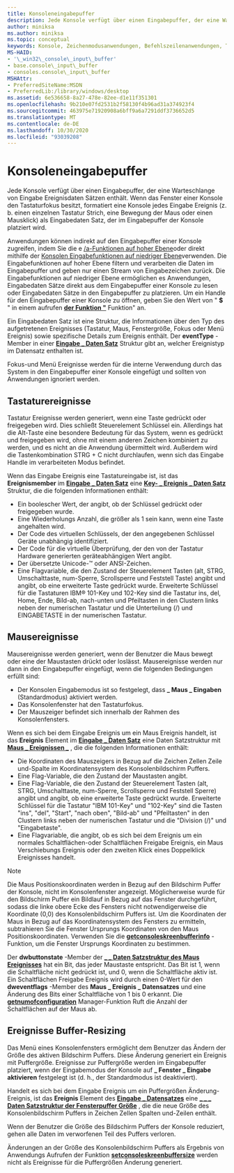 ```yaml
---
title: Konsoleneingabepuffer
description: Jede Konsole verfügt über einen Eingabepuffer, der eine Warteschlange von Eingabe Ereignisdaten Sätzen enthält.
author: miniksa
ms.author: miniksa
ms.topic: conceptual
keywords: Konsole, Zeichenmodusanwendungen, Befehlszeilenanwendungen, Terminalanwendungen, Konsolen-API
MS-HAID:
- '\_win32\_console\_input\_buffer'
- base.console\_input\_buffer
- consoles.console\_input\_buffer
MSHAttr:
- PreferredSiteName:MSDN
- PreferredLib:/library/windows/desktop
ms.assetid: 6e536658-8a27-478e-82ee-d1e11f351301
ms.openlocfilehash: 9b210e07fd2531b2f58130f4b96ad31a374923f4
ms.sourcegitcommit: 463975e71920908a6bff9a6a7291ddf3736652d5
ms.translationtype: MT
ms.contentlocale: de-DE
ms.lasthandoff: 10/30/2020
ms.locfileid: "93039208"
---
```

# <a name="console-input-buffer"></a>Konsoleneingabepuffer

Jede Konsole verfügt über einen Eingabepuffer, der eine Warteschlange von Eingabe Ereignisdaten Sätzen enthält. Wenn das Fenster einer Konsole den Tastaturfokus besitzt, formatiert eine Konsole jedes Eingabe Ereignis (z. b. einen einzelnen Tastatur Strich, eine Bewegung der Maus oder einen Mausklick) als Eingabedaten Satz, der im Eingabepuffer der Konsole platziert wird.

Anwendungen können indirekt auf den Eingabepuffer einer Konsole zugreifen, indem Sie die e [/a-Funktionen auf hoher Ebene](high-level-console-input-and-output-functions.md)oder direkt mithilfe der [Konsolen Eingabefunktionen auf niedriger Ebene](low-level-console-input-functions.md)verwenden. Die Eingabefunktionen auf hoher Ebene filtern und verarbeiten die Daten im Eingabepuffer und geben nur einen Stream von Eingabezeichen zurück. Die Eingabefunktionen auf niedriger Ebene ermöglichen es Anwendungen, Eingabedaten Sätze direkt aus dem Eingabepuffer einer Konsole zu lesen oder Eingabedaten Sätze in den Eingabepuffer zu platzieren. Um ein Handle für den Eingabepuffer einer Konsole zu öffnen, geben Sie den Wert von " **$** " in einem aufrufen [**der Funktion "**](https://msdn.microsoft.com/library/windows/desktop/aa363858) Funktion" an.

Ein Eingabedaten Satz ist eine Struktur, die Informationen über den Typ des aufgetretenen Ereignisses (Tastatur, Maus, Fenstergröße, Fokus oder Menü Ereignis) sowie spezifische Details zum Ereignis enthält. Der **eventType** -Member in einer [**Eingabe \_ Daten Satz**](input-record-str.md) Struktur gibt an, welcher Ereignistyp im Datensatz enthalten ist.

Fokus-und Menü Ereignisse werden für die interne Verwendung durch das System in den Eingabepuffer einer Konsole eingefügt und sollten von Anwendungen ignoriert werden.

## <a name="keyboard-events"></a>Tastaturereignisse

Tastatur Ereignisse werden generiert, wenn eine Taste gedrückt oder freigegeben wird. Dies schließt Steuerelement Schlüssel ein. Allerdings hat die Alt-Taste eine besondere Bedeutung für das System, wenn es gedrückt und freigegeben wird, ohne mit einem anderen Zeichen kombiniert zu werden, und es nicht an die Anwendung übermittelt wird. Außerdem wird die Tastenkombination STRG + C nicht durchlaufen, wenn sich das Eingabe Handle im verarbeiteten Modus befindet.

Wenn das Eingabe Ereignis eine Tastatureingabe ist, ist das **Ereignismember** im [**Eingabe \_ Daten Satz**](input-record-str.md) eine [**Key- \_ Ereignis \_ Daten Satz**](key-event-record-str.md) Struktur, die die folgenden Informationen enthält:

- Ein boolescher Wert, der angibt, ob der Schlüssel gedrückt oder freigegeben wurde.
- Eine Wiederholungs Anzahl, die größer als 1 sein kann, wenn eine Taste angehalten wird.
- Der Code des virtuellen Schlüssels, der den angegebenen Schlüssel Geräte unabhängig identifiziert.
- Der Code für die virtuelle Überprüfung, der den von der Tastatur Hardware generierten geräteabhängigen Wert angibt.
- Der übersetzte Unicode-™ oder ANSI-Zeichen.
- Eine Flagvariable, die den Zustand der Steuerelement Tasten (alt, STRG, Umschalttaste, num-Sperre, Scrollsperre und Feststell Taste) angibt und angibt, ob eine erweiterte Taste gedrückt wurde. Erweiterte Schlüssel für die Tastaturen IBM® 101-Key und 102-Key sind die Tastatur ins, del, Home, Ende, Bild-ab, nach-unten und Pfeiltasten in den Clustern links neben der numerischen Tastatur und die Unterteilung (/) und EINGABETASTE in der numerischen Tastatur.

## <a name="mouse-events"></a>Mausereignisse

Mausereignisse werden generiert, wenn der Benutzer die Maus bewegt oder eine der Maustasten drückt oder loslässt. Mausereignisse werden nur dann in den Eingabepuffer eingefügt, wenn die folgenden Bedingungen erfüllt sind:

- Der Konsolen Eingabemodus ist so festgelegt, dass **\_ Maus \_ Eingaben** (Standardmodus) aktiviert werden.
- Das Konsolenfenster hat den Tastaturfokus.
- Der Mauszeiger befindet sich innerhalb der Rahmen des Konsolenfensters.

Wenn es sich bei dem Eingabe Ereignis um ein Maus Ereignis handelt, ist das **Ereignis** Element im [**Eingabe \_ Daten Satz**](input-record-str.md) eine Daten Satzstruktur mit [**Maus \_ Ereignissen \_**](mouse-event-record-str.md) , die die folgenden Informationen enthält:

- Die Koordinaten des Mauszeigers in Bezug auf die Zeichen Zellen Zeile und-Spalte im Koordinatensystem des Konsolenbildschirm Puffers.
- Eine Flag-Variable, die den Zustand der Maustasten angibt.
- Eine Flag-Variable, die den Zustand der Steuerelement Tasten (alt, STRG, Umschalttaste, num-Sperre, Scrollsperre und Feststell Sperre) angibt und angibt, ob eine erweiterte Taste gedrückt wurde. Erweiterte Schlüssel für die Tastatur "IBM 101-Key" und "102-Key" sind die Tasten "ins", "del", "Start", "nach oben", "Bild-ab" und "Pfeiltasten" in den Clustern links neben der numerischen Tastatur und die "Division (/)" und "Eingabetaste".
- Eine Flagvariable, die angibt, ob es sich bei dem Ereignis um ein normales Schaltflächen-oder Schaltflächen Freigabe Ereignis, ein Maus Verschiebungs Ereignis oder den zweiten Klick eines Doppelklick Ereignisses handelt.

> [!NOTE]
>Die Maus Positionskoordinaten werden in Bezug auf den Bildschirm Puffer der Konsole, nicht im Konsolenfenster angezeigt. Möglicherweise wurde für den Bildschirm Puffer ein Bildlauf in Bezug auf das Fenster durchgeführt, sodass die linke obere Ecke des Fensters nicht notwendigerweise die Koordinate (0,0) des Konsolenbildschirm Puffers ist. Um die Koordinaten der Maus in Bezug auf das Koordinatensystem des Fensters zu ermitteln, subtrahieren Sie die Fenster Ursprungs Koordinaten von den Maus Positionskoordinaten. Verwenden Sie die [**getconsoleskreenbufferinfo**](getconsolescreenbufferinfo.md) -Funktion, um die Fenster Ursprungs Koordinaten zu bestimmen.

Der **dwbuttonstate** -Member der [**\_ \_ Daten Satzstruktur des Maus Ereignisses**](mouse-event-record-str.md) hat ein Bit, das jeder Maustaste entspricht. Das Bit ist 1, wenn die Schaltfläche nicht gedrückt ist, und 0, wenn die Schaltfläche aktiv ist. Ein Schaltflächen Freigabe Ereignis wird durch einen 0-Wert für den **dweventflags** -Member des **Maus \_ Ereignis \_ Datensatzes** und eine Änderung des Bits einer Schaltfläche von 1 bis 0 erkannt. Die [**getnumofconfiguration**](getnumberofconsolemousebuttons.md) Manager-Funktion Ruft die Anzahl der Schaltflächen auf der Maus ab.

## <a name="buffer-resizing-events"></a>Ereignisse Buffer-Resizing

Das Menü eines Konsolenfensters ermöglicht dem Benutzer das Ändern der Größe des aktiven Bildschirm Puffers. Diese Änderung generiert ein Ereignis mit Puffergröße. Ereignisse zur Puffergröße werden im Eingabepuffer platziert, wenn der Eingabemodus der Konsole auf **\_ Fenster \_ Eingabe aktivieren** festgelegt ist (d. h., der Standardmodus ist deaktiviert).

Handelt es sich bei dem Eingabe Ereignis um ein Puffergrößen Änderung-Ereignis, ist das **Ereignis** Element des [**Eingabe \_ Datensatzes**](input-record-str.md) eine [**\_ \_ \_ Daten Satzstruktur der Fensterpuffer Größe**](window-buffer-size-record-str.md) , die die neue Größe des Konsolenbildschirm Puffers in Zeichen Zellen Spalten und-Zeilen enthält.

Wenn der Benutzer die Größe des Bildschirm Puffers der Konsole reduziert, gehen alle Daten im verworfenen Teil des Puffers verloren.

Änderungen an der Größe des Konsolenbildschirm Puffers als Ergebnis von Anwendungs Aufrufen der Funktion [**setconsoleskreenbuffersize**](setconsolescreenbuffersize.md) werden nicht als Ereignisse für die Puffergrößen Änderung generiert.
